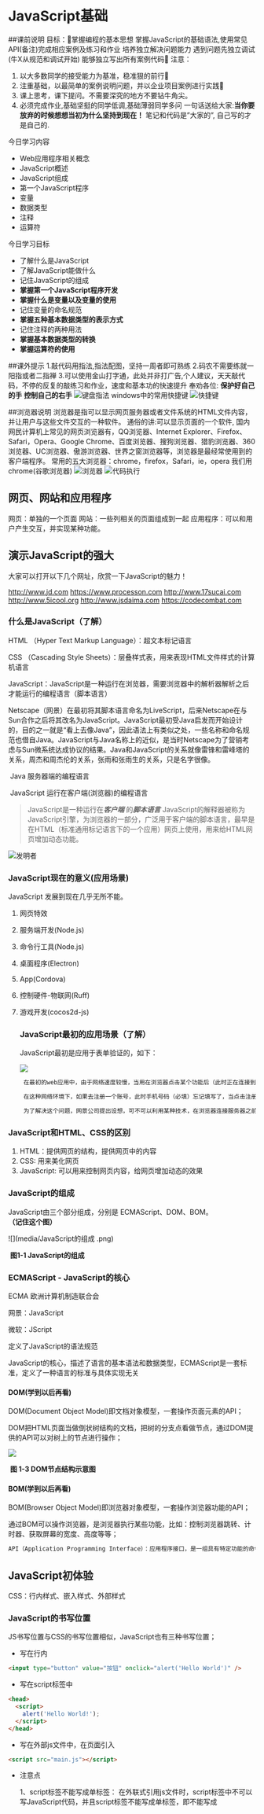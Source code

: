 # JavaScript基础

##课前说明
目标：掌握编程的基本思想
掌握JavaScript的基础语法,使用常见API(备注)完成相应案例及练习和作业
培养独立解决问题能力
遇到问题先独立调试(牛X从规范和调试开始)
能够独立写出所有案例代码
注意：
1. 以大多数同学的接受能力为基准，稳准狠的前行
2. 注重基础，以最简单的案例说明问题，并以企业项目案例进行实践
3. 课上思考，课下提问。不需要深究的地方不要钻牛角尖。
4. 必须完成作业,基础坚挺的同学低调,基础薄弱同学多问
   一句话送给大家:**当你要放弃的时候想想当初为什么坚持到现在！**
   笔记和代码是”大家的”,
   自己写的才是自己的.

今日学习内容

- Web应用程序相关概念
- JavaScript概述
- JavaScript组成
- 第一个JavaScript程序
- 变量
- 数据类型
- 注释
- 运算符

今日学习目标

- 了解什么是JavaScript
- 了解JavaScript能做什么
- 记住JavaScript的组成
- **掌握第一个JavaScript程序开发**
- **掌握什么是变量以及变量的使用**
- 记住变量的命名规范
- **掌握五种基本数据类型的表示方式**
- 记住注释的两种用法
- **掌握基本数据类型的转换**
- **掌握运算符的使用**

##课外提示
1.敲代码用指法,指法配图，坚持一周者即可熟练
2.码农不需要练就一阳指或者二指禅
3.可以使用金山打字通，此处并非打广告,个人建议，天天敲代码，不停的反复的敲练习和作业，速度和基本功的快速提升
奉劝各位:
**保护好自己的手**
**控制自己的右手**
![键盘指法](media/jianpan-2.png)
windows中的常用快捷键
![快捷键](media/kuaijiejian-3.png)

##浏览器说明
浏览器是指可以显示网页服务器或者文件系统的HTML文件内容，并让用户与这些文件交互的一种软件。
通俗的讲:可以显示页面的一个软件,
国内网民计算机上常见的网页浏览器有，QQ浏览器、Internet Explorer、Firefox、Safari，Opera、Google Chrome、百度浏览器、搜狗浏览器、猎豹浏览器、360浏览器、UC浏览器、傲游浏览器、世界之窗浏览器等，浏览器是最经常使用到的客户端程序。
常用的五大浏览器：chrome，firefox，Safari，ie，opera
我们用chrome(谷歌浏览器)
![浏览器](media/liulanqi-4.png)
![代码执行](media/liulanqiyunxing-5.png)


## 网页、网站和应用程序

网页：单独的一个页面
网站：一些列相关的页面组成到一起
应用程序：可以和用户产生交互，并实现某种功能。

## 演示JavaScript的强大

大家可以打开以下几个网址，欣赏一下JavaScript的魅力！

http://www.jd.com
https://www.processon.com
http://www.17sucai.com
http://www.5icool.org
http://www.jsdaima.com
https://codecombat.com

### 什么是JavaScript（了解）

HTML （Hyper Text Markup Language）：超文本标记语言

CSS （Cascading Style Sheets）：层叠样式表，用来表现HTML文件样式的计算机语言

JavaScript：JavaScript是一种运行在浏览器，需要浏览器中的解析器解析之后才能运行的编程语言（脚本语言）

Netscape（网景）在最初将其脚本语言命名为LiveScript，后来Netscape在与Sun合作之后将其改名为JavaScript。JavaScript最初受Java启发而开始设计的，目的之一就是“看上去像Java”，因此语法上有类似之处，一些名称和命名规范也借自Java。JavaScript与Java名称上的近似，是当时Netscape为了营销考虑与Sun微系统达成协议的结果。Java和JavaScript的关系就像雷锋和雷峰塔的关系，周杰和周杰伦的关系，张雨和张雨生的关系，只是名字很像。

​	Java  服务器端的编程语言

​	JavaScript  运行在客户端(浏览器)的编程语言

> JavaScript是一种运行在***客户端*** 的***脚本语言*** 
> JavaScript的解释器被称为JavaScript引擎，为浏览器的一部分，广泛用于客户端的脚本语言，最早是在HTML（标准通用标记语言下的一个应用）网页上使用，用来给HTML网页增加动态功能。

![发明者](media/bulaideng.png)



### JavaScript现在的意义(应用场景)

JavaScript 发展到现在几乎无所不能。

1. 网页特效

2. 服务端开发(Node.js)

3. 命令行工具(Node.js)

4. 桌面程序(Electron)

5. App(Cordova)

6. 控制硬件-物联网(Ruff)

7. 游戏开发(cocos2d-js)

   

   ### JavaScript最初的应用场景（了解）

   JavaScript最初是应用于表单验证的，如下：

   ![](media/表单验证.png)

   ```javascript
   	在最初的web应用中，由于网络速度较慢，当用在浏览器点击某个功能后（此时正在连接到服务器），浏览器页面可能会卡在加载数据的状态，甚至会整个页面卡死，直到数据完全显示了之后，用户才能继续操作。
   
   	在这种网络环境下，如果去注册一个账号，此时手机号码（必填）忘记填写了，当点击注册按钮之后，浏览器会卡死几十秒，在这几十秒里面，用户根本不知道自己填写的注册信息是否合法，只等待浏览器加载完毕后，页面上才会提醒用户 “手机号码不能为空”，几十秒时间里，用户等来的是一个 “手机号码不能为空” 的 注册失败提示。这种情况下用户体验非常差。
   
   	为了解决这个问题，网景公司提出设想，可不可以利用某种技术，在浏览器连接服务器之前，先检查用户填写的数据是否合法，如果不合法就不连接服务器且提示用户那个数据不合法。在这种情况下，JavaScript（当时叫LiveScript）应运而生。JavaScript最初的应用就是用在浏览器端验证用户提交的数据的。
   ```

   

### JavaScript和HTML、CSS的区别

1. HTML：提供网页的结构，提供网页中的内容
2. CSS: 用来美化网页
3. JavaScript: 可以用来控制网页内容，给网页增加动态的效果

### JavaScript的组成

JavaScript由三个部分组成，分别是 ECMAScript、DOM、BOM。**（记住这个图）**

![](media/JavaScript的组成 .png)

​									**图1-1 JavaScript的组成**



### ECMAScript - JavaScript的核心 

ECMA 欧洲计算机制造联合会

网景：JavaScript

微软：JScript

定义了JavaScript的语法规范  

JavaScript的核心，描述了语言的基本语法和数据类型，ECMAScript是一套标准，定义了一种语言的标准与具体实现无关

#### DOM(学到以后再看)

DOM(Document Object Model)即文档对象模型，一套操作页面元素的API；

DOM把HTML页面当做倒状树结构的文档，把树的分支点看做节点，通过DOM提供的API可以对树上的节点进行操作；

![](media/DOM节点.png)

​									**图 1-3 DOM节点结构示意图**



#### BOM(学到以后再看)

BOM(Browser Object Model)即浏览器对象模型，一套操作浏览器功能的API；

通过BOM可以操作浏览器，是浏览器执行某些功能，比如：控制浏览器跳转、计时器、获取屏幕的宽度、高度等等；

```javascript
API（Application Programming Interface）：应用程序接口，是一组具有特定功能的命令的集合。
```

## JavaScript初体验

CSS：行内样式、嵌入样式、外部样式

### JavaScript的书写位置 

JS书写位置与CSS的书写位置相似，JavaScript也有三种书写位置；

- 写在行内

```html
<input type="button" value="按钮" onclick="alert('Hello World')" />
```

- 写在script标签中

```html
<head>
  <script>
    alert('Hello World!');
  </script>
</head>
```

- 写在外部js文件中，在页面引入

```html
<script src="main.js"></script>
```

- 注意点

  1、script标签不能写成单标签：
  	在外联式引用js文件时，script标签中不可以写JavaScript代码，并且script标签不能写成单标签，即不能写成<script src="index.js"/>
  2、省略type属性：
      在以前的代码中，<script>标签中会使用 type="text/javascript"。现在可不写这个代码了，因为JavaScript 是	   所有现代浏览器以及 HTML5 中的默认脚本语言。
  3、加载顺序：
  	作为HTML文档内容的一部分，JavaScript默认遵循HTML文档的加载顺序，即自上而下的加载顺序

## 计算机组成

### 软件

- 应用软件：浏览器(Chrome/IE/Firefox)、QQ、Sublime、Word
- 系统软件：Windows、Linux、mac OSX

### 硬件

- 三大件：CPU、内存、硬盘    -- 主板
- 输入设备：鼠标、键盘、手写板、摄像头等
- 输出设备：显示器、打印机、投影仪等

![1497317567484](media/1497317567484.png)

![1496916239525](media/1496916239525.png)

## 变量

### 什么是变量

- 什么是变量：变量就是随时随地会发生变化的量。

  变量是计算机内存中存储数据的标识符，根据变量名称可以获取到内存中存储的数据

- 为什么要使用变量

  目的：使用变量可以方便地存储、获取、修改、删除内存中的数据。
  
  ​	数据在计算机中的存储存储过程跟客人在酒店开房的过程相似，客人在酒店开房后，会拿到一个房间号，当客人退房后，房间空出来，等待下一个客人入住，也就是说，一个房间在不同的时间可能住着不同的客人。计算机中内存好比房间，变量好比房间号码，房间中的客人好比内存中的数据。根据房间号码就找到住在房间里的客人。同理，根据变量的名称就能找到存在内存中的那个数据。
  
  ![](media/变量的概念.png)
  
  

### 如何使用变量

- var声明变量

```javascript
var age;
```

- 变量的赋值

```javascript
var age;
age = 18;
```

- 同时声明多个变量

```javascript
var age, name, sex;
age = 10;
name = 'zs';
```

- 同时声明多个变量并赋值


```javascript
var age = 10, name = 'zs';
```

### 变量在内存中的存储

```javascript
var age = 18;
var name = "张三"
```

![1496981558575](media/变量在内存中的存储简单示意图.png)

### 变量的命名规则和规范

- 规则 - 必须遵守的，不遵守会报错

  - 由字母、数字、下划线、$符号组成，不能以数字开头
- 不能是关键字和保留字，例如：for、while。
  
  - 区分大小写
- **记忆技巧：**由以 **字母** 或 **$** 或 **_** 开头的 **非关键字** 。
  
- 规范 - 建议遵守的，不遵守会报错

  - 变量名必须有意义、可顾名思义，例如age、name；
  - 遵守驼峰命名法：第一个单词首字母小写，后面单词的首字母需要大写。例如：userName、userPassword；
  - ![](media/JavaScript关键字和保留字.png)

- 下面哪些变量名不合法

  ```
  a	    
  1
  age18
  18age
  name
  $name
  _sex
  theworld  
  theWorld
  ```

### 案例

1. 交换两个变量的值的第一个思路：使用第三方的变量进行交换

   ```
   /*
       需求1：使用临时变量作为辅助，交换两个变量的值
       需求分析：
          1、定义三个变量，两个用于存储数据，一个作为临时变量。如 num1, num2, temp ;
          2、使用临时变量辅助，先完成一个变量值的交换。如 temp = num1, num1 = num2 ;
          3、最后完成另一个变量值的交换
    */
   var num1 = 10;
   var num2 = 20;
   //把num1 这个变量的值取出来放在temp变量中
   var temp = num1;
   //把num2这个变量的值取出来放在num1变量中
   num1 = num2;
   //把temp变量的值取出来放在num2变量中
   num2 = temp;
   console.log(num1); //20
   console.log(num2); //10
   ```

2. 不使用临时变量，交换两个数值变量的值 （第二种方式交换:一般适用于数字的交换）(了解)

   ```
   /*这种方式了解即可
   需求分析：
         1、两个变量的交换公式，如 a, b
           a = a + b;
           b = a - b;
           a = a - b;
   */        
   var num1 = 10;
   var num2 = 20;
   //把num1的变量中的值和num2变量中的值，取出来相加，重新赋值给num1这个变量
    num1 = num1 + num2; //30
    //num1变量的值和num2变量的值取出来，相减的结果重新赋值给num2
    num2 = num1 - num2;//10
    //num1变量的值和num2变量的值取出来，相减的结果重新赋值给num1
    num1 = num1 - num2;//20
    console.log(num1, num2);//20 10
   ```

## 注释（解释代码的）

### 单行注释

用来描述下面一个或多行代码的作用

```javascript
// 这是一个变量
var name = 'hm';
```

### 多行注释

用来注释多条代码

```javascript
/*
var age = 18;
var name = 'zs';
console.log(name, age);
*/
```

## 数据类型

物以类聚，人以群分，这是对现实事物的分类，编程语言中的数据也是按类型来区分的。编程中的将数据区分成不同的类型，在代码中用不同的方式表示，就是所谓的数据类型。比如，250，123 是 数值（数字）类型，'叩丁狼'，'我爱学习' 是 字符串类型。在JavaScript中将数据的值划分成了不同的类型，按照不同的存储方式可以分为**基本数据类型**和**引用数据类型**两种，本节课先学习基本数据类型。

### 基本数据类型

在JavaScript语言中，规定了五大基本数据类型，它们分别是：
	一、Number：数值类型
	二、String：字符串类型
	三、Boolean：布尔类型
	四、Undefined：未定义类型
	五、Null：空类型

**（记住JavaScript的五大基本数据类型）**

### 获取变量的类型（掌握）

使用typeof本身是一个关键字，使用时应注意：

```
typeof 的使用语法
* 1、typeof 变量名
* 2、typeof (变量名)
```

简单类型（基本类型）：String（字符串）、Number（数值）、Boolean（布尔）、Undefined（未定义）、Null（空）

```javascript
//如何判断一个变量的数据类型？
// typeof 变量名/值
console.log(typeof 123);//number
console.log(typeof '123');//string
console.log(typeof true);//boolean
console.log(typeof undefined);//undefined
console.log(typeof null);//object,对象
```

#### Number类型

- Number类型也叫 数值类型 。

  **表示方式（掌握）**

  ```javascript
  字面量：
  	也叫常量、直接量，如下 110 1024  60.5  520
  变量：
  	具有一个变量名，如 var age = 18; 中的 age 变量
  ```

  **字面量（熟悉）**

  ```javascript
  字面量也叫常量、直接量，是指代码中直接给出的一个量，表示一个固定的值。如下
  数值字面量：8, 9, 10
  字符串字面量：'叩丁狼', "全栈工程师"
  布尔字面量：true，false
  ```

  

- 进制

```
十进制
	var num = 9;
	进行算数计算时，八进制和十六进制表示的数值最终都将被转换成十进制数值。
十六进制
	var num = 0xA;
	数字序列范围：0~9以及A~F
八进制
    var num1 = 07;   // 对应十进制的7
    数字序列范围：0~7
    如果字面值中的数值超出了范围，那么前导零将被忽略，后面的数值将被当作十进制数值解析
```

- 浮点数注意问题：var result = 0.1 + 0.2;    // 结果不是 0.3，而是：0.30000000000000004


- 数值范围

```
最小值：Number.MIN_VALUE，这个值为： 5e-324
最大值：Number.MAX_VALUE，这个值为： 1.7976931348623157e+308
```

- 数值判断

  - NaN：not a number
    - NaN 与任何值都不相等，包括他本身
  - isNaN: is not a number是不是不是一个数字（判断是否是一个数字；如果是数字是false，如果不是数字就是true）

#### String类型

字符串表示“串在一起”的字符，在代码中使用英文字符的引号 ( 单引号 / 双引号 ) 引起来的内容就是字符串的内容。比如：

1、字面量：
	'程序猿'，'金刚狼', "叩丁狼"
2、变量：
	var str = '叩丁狼'; 中的str 变量
注意：字符串可以用单引号表示，也可以用双引号表示。但在实际开发中，为了避免与html中的双引号发生冲突，JS中推荐使用单引号。

3、思考：如何打印以下字符串。
	我还想再活"五百年"
	我在"叩丁狼'挖矿'"

**转义符（掌握 ）**

要求掌握转义符	\\'	\\"	\t	\n	四个的用法。

在JavaScript中，有些字符除了本身表示的意义，还默认作为具有特殊含义的符号来使用，如果想使用字符本身的意义，则需要用转义符进行转义。

常用转义符字符及其意义如下

- ![1498289626813](media/常用转义符.png)

- **字符串长度（掌握）**

  使用length属性获取字符串的长度

- ```javascript
// str.length中的 . 可以看做“的”的意思，表示 调用； length 是长度的意思, 此操作得到一个数值，表示字符串中字符的个数，即字符串的长度。
  var str = 'Hello 叩丁狼';
console.log(str.length);
  ```
  
- 字符串拼接、字符串拼接使用 + 连接

  ```javascript
var str1 = "你好";
  var str2 = "我好";
  console.log(str1 + str2);
  var num11 = 10;
  var num22 = 20;
  console.log(num11 + num22);
  //只要有一个是字符串的，其他的是数字，也是拼接，不是相加
  var num1 ="250";
var num2 =250;
  console.log(num1 + num2);
  ```
  
  1. 两边只要有一个是字符串，那么+就是字符串拼接功能
  2. 两边如果都是数字，那么就是算术运算。
  3. 总结：字符相连，数值相加；

- #### Boolean类型

  **表示方式（掌握）**

  ```javascript
  字面量：  
  	只有 true 和 false 两种值，区分大小写
  变量：
  	var bool = true; 中的 bool 变量
  ```

  计算机内部存储：true为1，false为0

  ```javascript
  // Boolean：布尔类型，只有两种值 true false
  var gender = false;
  console.log(gender);
  ```

#### Undefined和Null

**表示方式（掌握）**

1、Undefined类型只有一个值undefined。声明了但未赋值的变量，默认值为undefined，表示没有被赋值。

2、Null类型只有一个值null。表示一个空，如果变量值想为null，必须手动赋值为null。

```javascript
//Undefined：只用一个值 undefined，声明一个变量后，不复制，默认值就是undefined
var age;
console.log(age);//undefined

//Null：只有一个值 null，JavaScript中只有给变量赋值为null时，变量才为null，否则永远不为null
var name = null;
console.log(name);//null
```

## 数据类型转换

如何使用谷歌浏览器，快速的查看数据类型？

通过观察可发现：浏览器控制台输出的字符串的颜色是黑色的，数值类型是蓝色的，布尔类型也是蓝色的，undefined和null是灰色的。**（记住以下几种颜色所表示的数据类型）**

```javascript
console.log('wolfcode');
console.log(123);
console.log(true);
console.log(undefined);
console.log(null);
```

### 转换成数值类型

其他类型转成数值类型的时候，存在有两种可能的值，一种是数字，一种是NaN（NaN也是Number类型！）。转换成功时，结果为数字，转成失败时，结果为NaN。

**parseInt()函数（掌握）**

如果第一个字符是数字或运算符号，那么就开始解析，直到遇到非数字字符，停止解析并得到解析结果；
如果第一个字符是非数字且非运算符号，则不解析并得到结果 NaN。

```javascript
//使用parseInt()函数
console.log(parseInt("10"));//10
console.log(parseInt("10abcdefg"));//10
console.log(parseInt("g10"));//NaN
console.log(parseInt("1fds0"));//1
console.log(parseInt("10.98"));//10
console.log(parseInt("10.98abcdefg"));//10
```

**parseFloat()函数（掌握）**

parseFloat()把其他类型转换成浮点数。
parseFloat()和parseInt非常相似，不同之处在于：
	1、parseFloat会解析第一个小数点，遇到第二个小数点或者非数字字符时停止解析，并得到结果。

```javascript
console.log(parseFloat("10"));//10
console.log(parseFloat("10abcdefg"));//10
console.log(parseFloat("g10"));//NaN
console.log(parseFloat("1fds0"));//1
console.log(parseFloat("10.98.98"));//10.98
console.log(parseFloat("10.98abcdefg"));//10.98
```

**Number()函数（了解）**

Number()可以把任意值转换成数值类型，在转换字符串的时候，如果字符串中存在一个非数字字符，转换结果为 NaN。

```javascript
//Number()可以把任意值转换成数值类型，如果要转换的字符串中有一个不是数值的字符，转换结果为 NaN
console.log(Number("10"));//10
console.log(Number("10abcdefg"));//NaN
console.log(Number("g10"));//NaN
console.log(Number("1fds0"));//NaN
console.log(Number("10.98"));//10.98
console.log(Number("10.98abcdefg"));//NaN
```

+，-0 运算（了解）**

我们还可以使用 + 号 和 - 号将其他类型转换成数值类型。

```javascript
var strNum = '18';
console.log(+strNum);		// 取正
console.log(-strNum);		// 取负
console.log(strNum - 0);     // strNum先被转换成数值类型，再做减法运算
console.log(strNum + 0);     // 0先被转换成字符串类型，再做拼接
```

**注意**

```javascript
加号和减号放在变量前，分别是取正、取负的效果；
变量减去0，默认先将变量转换成数值类型，再做减法运算，变量加上0，则按照字符串拼接的规则运算；
```

- ### 转换成字符串类型

  **toString()方法（掌握）**
  
  ```javascript
  //方式一：toString()
  var age = 18;
  console.log(age.toString());
  console.log(true.toString());
  // console.log(undefined.toString());//Cannot read property 'toString' of undefined
  
  ```
  
  **String()函数（了解）**
  
  ```javascript
  //有了toString()函数，为什么还要有String()函数？
  //某些类型没有toString()函数，这个时候可以使用String()。例如：undefined和null，可以写成String(undefined)和String(null)。
  
  //方式二：String()
  console.log(String(undefined));
  console.log(String(null));
  ```
  
  **注意**
  
  ```javascript
  1、toString()方法只能将数值类型和布尔类型转换成字符串类型，不能将Undefined和Null类型转成字符串类型；
  2、String()函数能将所有基本类型转成字符串类型；
  3、函数和方法的区别：方法需要调用者才能调用，函数不需要调用者；
  ```
  
  **拼接字符串（掌握）**
  
  ```javascript
  console.log(123 + '');
  console.log(true + '');
  console.log(undefined + '');
  console.log(null + '');
  ```
  
  num  +  "" 的形式，当 "+" 号一边的操作符是字符串类型，另一边的操作符是其它类型的时候，会先把其它类型转换成字符串再进行字符串拼接，最后返回字符串。
  
  小结：以上三种数据类型转换，以后开发中会常用到toString方式。

### 转换成布尔类型

Boolean()函数

转换成false的五种特殊值：""（空字符串）、0（包括 0、-0）、undefined、null、NaN；

如果某个值为 ""（空字符串）、0（包括 0、-0）、undefined、null、NaN时，那么这个值转换成布尔类型之后的值为 false。否则，其值为 true。**（记住五种特殊值）**

```javascript
//Boolean()函数
console.log(Boolean('')); 
console.log(Boolean(0)); 
console.log(Boolean(undefined)); 
console.log(Boolean(null)); 
console.log(Boolean(NaN)); 
```

**小结**

```javascript
在JavaScript中，类型转换不会报错，转成String时，Undefined和Null没有toString()方法；转成Number时，结果为数值或NaN；转成Boolean时，有五中特殊情况
```

## 运算符（掌握）

运算符又叫操作符（ operator ），编程中常见的运算符包括 算术运算符，一元运算符，逻辑运算符，关系运算符，赋值运算符等。由算数运算符连接起来的表达式叫做**算术运算表达式**。

要学习运算符就必须知道表达式是什么以及表达式的作用，以下是表达式的写法，如 !true , 3 - 2，6==11

**表达式**

```javascript
组成：表达式是由操作符和操作数组成。
	如 !true , 3 - 2，6==11
特点：表达式执行结束之后会返回（得到）一个结果；
	如 !true -> false, 8-3 -> 5，6==11 -> false
```

### 算术运算符（数学运算符）

常用的算术运算符有 +   -   *   /   %（取余） ，如 3%2 = 1 

```javascript
//+ - * / %（取余） 3%2=1 
var x = 10;
var y = 5;
console.log(x + y);//15
console.log(x - y);//5
console.log(x * y);//50
console.log(x / y);//2
console.log(10 % 3);//1
```

### 一元运算符

只有一个操作数的运算符叫一元运算符，如 ++8 中的 ++ 运算符。
常用的一元运算符有 ++、-- 和 ！，由于 ！ 是做逻辑运算的，我们又把它归类为逻辑运算符。下面我们先来学习 ++ 和 -- ，++ 又分为 前置++ 和 后置++，-- 又分为 前置-- 和 后置--。我们这节课只学习前置++和后置++，大家可以通过举一反三的思想来学习前置--和后置-- 。

在做一元运算符操作的时候，表达式的作用体现得非常重要。在 ++ 和 -- 运算中，不管是前置还是后置，表达式的执行过程都只有两个步骤，分别是 **执行运算** 和 **返回表达式的结果**。具体操作如下

**前置++**
表达式的执行过程如下
	步骤一：执行操作数的++运算（自身加1）
	步骤二：操作数作为表达式的结果返回

```javascript
//前置++
var num1 = 8;
++num1;//自身加1
console.log(num1);

var num2 = 6;
console.log(++num2);
console.log(num1 + ++num2);
```

**后置++**
表达式的执行过程如下
	步骤一：操作数作为表达式的结果返回
	步骤二：执行操作数的++运算（自身加1）

```javascript
//后置++
var num1 = 5;
num1++;//自身加1
console.log(num1);

var num2 = 6;
console.log(num1 + num2++);
```

课堂练习

```javascript
var a = 1; var b = ++a + ++a; console.log(b);    
var a = 1; var b = a++ + ++a; console.log(b);    
var a = 1; var b = a++ + a++; console.log(b);    
var a = 1; var b = ++a + a++; console.log(b);  
```

**小结**

```javascript
前置++/--
表达式的执行过程如下
	步骤一：执行操作数的 ++/-- 运算（自身加1）
	步骤二：操作数作为表达式的结果返回

后置++/--
表达式的执行过程如下
	步骤一：操作数作为表达式的结果返回
	步骤二：执行操作数的 ++/-- 运算（自身加1）
	
```

**总结**
**前置++：先加1，后参与运算**
**后置++：先参与运算，后加1**
**上面两个理解后，下面两个自通**
**前置--  ：先减1，后参与运算**
**后置--  ：先参与运算，后减1**

### 逻辑运算符(布尔运算符)

逻辑运算符（布尔运算符）是针对布尔类型的值进行运算的，JS中的逻辑运算符有以下三种。

逻辑与（&& ），若两个操作数同时为true，则表达式的运算结果为true，否则运算结果为false；
逻辑或（||），若两个操作数中有一个为true，则表达式的运算结果为true，否则运算为false；
逻辑非（!），取反；
注意：逻辑运算符的表达式返回的结果总是 布尔类型，即 true 或 false

```javascript
console.log(!true);
console.log(!false);
console.log(true&&true);
console.log(true&&false);
console.log(false&&true);
console.log(false&&false);
console.log(true||true);
console.log(false||true);
console.log(true||false);
console.log(false||false);
```



### 关系运算符(比较运算符)

关系运算符 是用于比较两个操作数的大小或相等的，关系运算符的表达式返回的结果是布尔类型，即 true 或 false。

小于： <  
大于： >  
大于等于： >=  
小于等于： <= 
等于： == 
不等于： != 
全等于： === 
全不等于： !==

### 关系运算符(比较运算符)
	<  >  >=  <= == != === !==
```javascript
==与===的区别：==只进行值得比较，===类型和值同时相等，则相等
console.log(3>5);/*控制台返回假false*/
console.log(3>=3);/*控制台返回真true*/
console.log(3<5);/*控制台返回真true*/
console.log(2==2);/*控制台返回真true*/
console.log(2=='2');/*控制台返回真true,隐士类型转换了，做好事不留名*/
console.log(2==='2');/*控制台返回假false、全等不转换了*/
console.log(3-'2');/*控制台返回1,它也是隐士类型转换了，做好事不留名*/
console.log(3!=4);/*控制台返回真true*/
console.log(1==true);/*控制台返回真true*/
console.log(2==true); /*控制台返回假false*/
console.log(0==false); /*控制台返回真true*/
```
